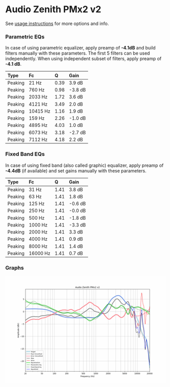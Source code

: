 # Audio Zenith PMx2 v2
See [usage instructions](https://github.com/jaakkopasanen/AutoEq#usage) for more options and info.

### Parametric EQs
In case of using parametric equalizer, apply preamp of **-4.1dB** and build filters manually
with these parameters. The first 5 filters can be used independently.
When using independent subset of filters, apply preamp of **-4.1 dB**.

| Type    | Fc       |    Q | Gain    |
|:--------|:---------|:-----|:--------|
| Peaking | 21 Hz    | 0.39 | 3.9 dB  |
| Peaking | 760 Hz   | 0.98 | -3.8 dB |
| Peaking | 2033 Hz  | 1.72 | 3.6 dB  |
| Peaking | 4121 Hz  | 3.49 | 2.0 dB  |
| Peaking | 10415 Hz | 1.16 | 1.9 dB  |
| Peaking | 159 Hz   | 2.26 | -1.0 dB |
| Peaking | 4895 Hz  | 4.03 | 1.0 dB  |
| Peaking | 6073 Hz  | 3.18 | -2.7 dB |
| Peaking | 7112 Hz  | 4.18 | 2.2 dB  |

### Fixed Band EQs
In case of using fixed band (also called graphic) equalizer, apply preamp of **-4.4dB**
(if available) and set gains manually with these parameters.

| Type    | Fc       |    Q | Gain    |
|:--------|:---------|:-----|:--------|
| Peaking | 31 Hz    | 1.41 | 3.8 dB  |
| Peaking | 63 Hz    | 1.41 | 1.8 dB  |
| Peaking | 125 Hz   | 1.41 | -0.6 dB |
| Peaking | 250 Hz   | 1.41 | -0.0 dB |
| Peaking | 500 Hz   | 1.41 | -1.8 dB |
| Peaking | 1000 Hz  | 1.41 | -3.3 dB |
| Peaking | 2000 Hz  | 1.41 | 3.3 dB  |
| Peaking | 4000 Hz  | 1.41 | 0.9 dB  |
| Peaking | 8000 Hz  | 1.41 | 1.4 dB  |
| Peaking | 16000 Hz | 1.41 | 0.7 dB  |

### Graphs
![](./Audio%20Zenith%20PMx2%20v2.png)